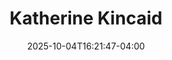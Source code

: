 ---
title: Katherine Kincaid
date: 2025-10-04T16:21:47-04:00
featured_image: Katherine-Kincaid.webp
featured_image_attr: 
featured_image_attr_link: 
featured_image_alt: 
featured_image_caption: 
Socials:
  Facebook: katkincaidmusic
  Twitter: 
  Instagram: katkincaidmusic
  LinkedIn: 
  IBDB: 
  IMDb:
  Website: https://www.katherinekincaid.com/
---